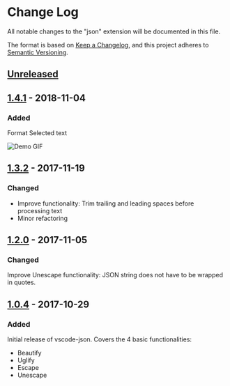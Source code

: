 # Change Log

All notable changes to the "json" extension will be documented in this file.

The format is based on [Keep a Changelog](https://keepachangelog.com/en/1.0.0/),
and this project adheres to [Semantic Versioning](https://semver.org/spec/v2.0.0.html).

## [Unreleased]

## [1.4.1] - 2018-11-04

### Added

Format Selected text

![Demo GIF](https://raw.githubusercontent.com/andyyaldoo/vscode-json/master/images/format-selected-text.gif)

## [1.3.2] - 2017-11-19

### Changed

- Improve functionality: Trim trailing and leading spaces before processing text
- Minor refactoring

## [1.2.0] - 2017-11-05

### Changed

Improve Unescape functionality: JSON string does not have to be wrapped in quotes.

## [1.0.4] - 2017-10-29

### Added

Initial release of vscode-json. Covers the 4 basic functionalities:

- Beautify
- Uglify
- Escape
- Unescape

[Unreleased]: https://github.com/adharmawan/vscode-json/compare/v1.5.0...HEAD
[1.5.0]: https://github.com/adharmawan/vscode-json/compare/v1.4.1...v1.5.0
[1.4.1]: https://github.com/adharmawan/vscode-json/compare/v1.3.2...v1.4.1
[1.3.2]: https://github.com/adharmawan/vscode-json/compare/v1.2.0...v1.3.2
[1.2.0]: https://github.com/adharmawan/vscode-json/compare/v1.0.4...v1.2.0
[1.0.4]: https://github.com/adharmawan/vscode-json/releases/tag/v1.0.4
